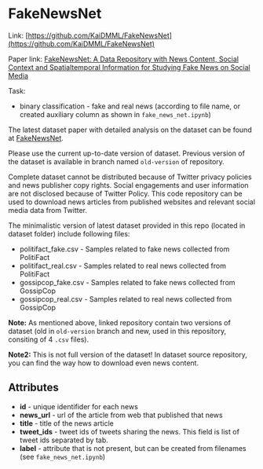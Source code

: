 # FakeNewsNet

Link: [https://github.com/KaiDMML/FakeNewsNet](https://github.com/KaiDMML/FakeNewsNet)

Paper link: [FakeNewsNet: A Data Repository with News Content, Social Context and Spatialtemporal Information for Studying Fake News on Social Media](https://arxiv.org/abs/1809.01286)

Task:
* binary classification - fake and real news (according to file name, or created auxiliary column as shown in `fake_news_net.ipynb`)


The latest dataset paper with detailed analysis on the dataset can be found at [FakeNewsNet](https://arxiv.org/abs/1809.01286).

Please use the current up-to-date version of dataset. Previous version of the dataset is available in branch named `old-version` of repository.

Complete dataset cannot be distributed because of Twitter privacy policies and news publisher copy rights. Social engagements and user information are not disclosed because of Twitter Policy. This code repository can be used to download news articles from published websites and relevant social media data from Twitter.

The minimalistic version of latest dataset provided in this repo (located in dataset folder) include following files:

* politifact_fake.csv - Samples related to fake news collected from PolitiFact
* politifact_real.csv - Samples related to real news collected from PolitiFact
* gossipcop_fake.csv - Samples related to fake news collected from GossipCop
* gossipcop_real.csv - Samples related to real news collected from GossipCop

**Note:** As mentioned above, linked repository contain two versions of dataset (old in `old-version` branch and new, used in this repository, consiting of 4 `.csv` files).

**Note2:** This is not full version of the dataset! In dataset source repository, you can find the way how to download even news content.


## Attributes

* **id** - unique identifider for each news
* **news_url** - url of the article from web that published that news
* **title** - title of the news article
* **tweet_ids** - tweet ids of tweets sharing the news. This field is list of tweet ids separated by tab.
* **label** - attribute that is not present, but can be created from filenames (see `fake_news_net.ipynb`)